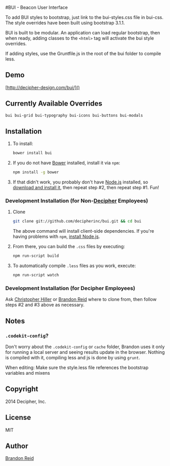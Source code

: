 #BUI - Beacon User Interface

To add BUI styles to bootstrap, just link to the bui-styles.css file in bui-css. The style overrides have been built using bootstrap 3.1.1.

BUI is built to be modular. An application can load regular bootstrap, then when ready, adding classes to the ```<html>``` tag will activate the bui style overrides.

If adding styles, use the Gruntfile.js in the root of the bui folder to compile less.


## Demo
 
[http://decipher-design.com/bui/]()

## Currently Available Overrides

```sh
bui bui-grid bui-typography bui-icons bui-buttons bui-modals
```

## Installation

1. To install:

    ```sh
    bower install bui
    ```

2. If you do not have [Bower](http://bower.io/) installed, install it via `npm`:

    ```sh
    npm install -g bower
    ```

3. If that didn't work, you probably don't have [Node.js](http://nodejs.org) installed, so [download and install it](http://nodejs.org/download/), then repeat step #2, then repeat step #1.  Fun!

### Development Installation (for Non-[Decipher](http://decipherinc.com) Employees)

1.  Clone

    ```sh
    git clone git://github.com/decipherinc/bui.git && cd bui
    ```

    The above command will install client-side dependencies.  If you're having problems with `npm`, [install Node.js](http://nodejs.org/download/).
 
2.  From there, you can build the `.css` files by executing:

    ```sh
    npm run-script build
    ```

3.  To automatically compile `.less` files as you work, execute:

    ```sh
    npm run-script watch
    ```

### Development Installation (for Decipher Employees)

Ask [Christopher Hiller](https://github.com/boneskull) or [Brandon Reid](https://github.com/brandonreid) where to clone from, then follow steps #2 and #3 above as necessary.

## Notes

### `.codekit-config`?  

Don't worry about the `.codekit-config` or `cache` folder, Brandon uses it only for running a local server and seeing results update in the browser. Nothing is compiled with it, compiling less and js is done by using `grunt`.

When editing: Make sure the style.less file references the bootstrap variables and mixens
    
## Copyright

2014 Decipher, Inc.

## License

MIT

## Author

[Brandon Reid](https://github.com/brandonreid)

